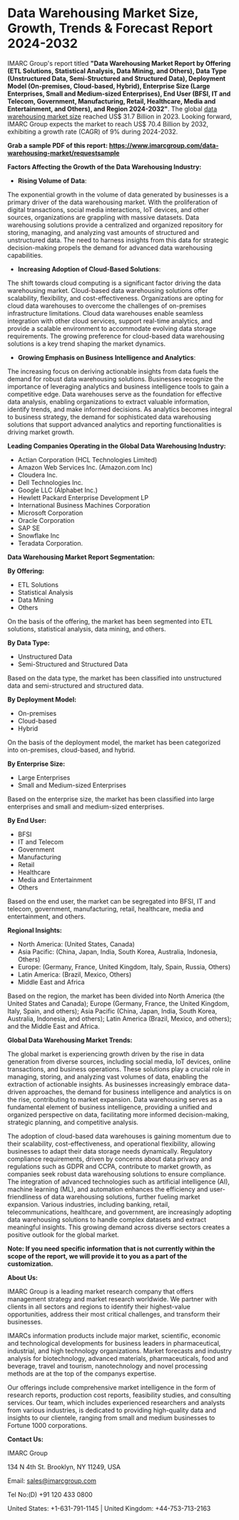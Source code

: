 ﻿# **Data Warehousing Market Size, Growth, Trends & Forecast Report 2024-2032**
IMARC Group's report titled **"Data Warehousing Market Report by Offering (ETL Solutions, Statistical Analysis, Data Mining, and Others), Data Type (Unstructured Data, Semi-Structured and Structured Data), Deployment Model (On-premises, Cloud-based, Hybrid), Enterprise Size (Large Enterprises, Small and Medium-sized Enterprises), End User (BFSI, IT and Telecom, Government, Manufacturing, Retail, Healthcare, Media and Entertainment, and Others), and Region 2024-2032"**. The global [data warehousing market size](https://www.imarcgroup.com/data-warehousing-market) reached US$ 31.7 Billion in 2023. Looking forward, IMARC Group expects the market to reach US$ 70.4 Billion by 2032, exhibiting a growth rate (CAGR) of 9% during 2024-2032.

**Grab a sample PDF of this report: <https://www.imarcgroup.com/data-warehousing-market/requestsample>**

**Factors Affecting the Growth of the Data Warehousing Industry:**

- **Rising Volume of Data**:

The exponential growth in the volume of data generated by businesses is a primary driver of the data warehousing market. With the proliferation of digital transactions, social media interactions, IoT devices, and other sources, organizations are grappling with massive datasets. Data warehousing solutions provide a centralized and organized repository for storing, managing, and analyzing vast amounts of structured and unstructured data. The need to harness insights from this data for strategic decision-making propels the demand for advanced data warehousing capabilities.

- **Increasing Adoption of Cloud-Based Solutions**:

The shift towards cloud computing is a significant factor driving the data warehousing market. Cloud-based data warehousing solutions offer scalability, flexibility, and cost-effectiveness. Organizations are opting for cloud data warehouses to overcome the challenges of on-premises infrastructure limitations. Cloud data warehouses enable seamless integration with other cloud services, support real-time analytics, and provide a scalable environment to accommodate evolving data storage requirements. The growing preference for cloud-based data warehousing solutions is a key trend shaping the market dynamics.

- **Growing Emphasis on Business Intelligence and Analytics**:

The increasing focus on deriving actionable insights from data fuels the demand for robust data warehousing solutions. Businesses recognize the importance of leveraging analytics and business intelligence tools to gain a competitive edge. Data warehouses serve as the foundation for effective data analysis, enabling organizations to extract valuable information, identify trends, and make informed decisions. As analytics becomes integral to business strategy, the demand for sophisticated data warehousing solutions that support advanced analytics and reporting functionalities is driving market growth.

**Leading Companies Operating in the Global Data Warehousing Industry:**

- Actian Corporation (HCL Technologies Limited)
- Amazon Web Services Inc. (Amazon.com Inc)
- Cloudera Inc.
- Dell Technologies Inc.
- Google LLC (Alphabet Inc.)
- Hewlett Packard Enterprise Development LP
- International Business Machines Corporation
- Microsoft Corporation
- Oracle Corporation
- SAP SE
- Snowflake Inc
- Teradata Corporation.

**Data Warehousing Market Report Segmentation:**

**By Offering:**

- ETL Solutions
- Statistical Analysis
- Data Mining
- Others

On the basis of the offering, the market has been segmented into ETL solutions, statistical analysis, data mining, and others.

**By Data Type:**

- Unstructured Data
- Semi-Structured and Structured Data

Based on the data type, the market has been classified into unstructured data and semi-structured and structured data.

**By Deployment Model:**

- On-premises
- Cloud-based
- Hybrid

On the basis of the deployment model, the market has been categorized into on-premises, cloud-based, and hybrid.

**By Enterprise Size:**

- Large Enterprises
- Small and Medium-sized Enterprises

Based on the enterprise size, the market has been classified into large enterprises and small and medium-sized enterprises.

**By End User:**

- BFSI
- IT and Telecom
- Government
- Manufacturing
- Retail
- Healthcare
- Media and Entertainment
- Others

Based on the end user, the market can be segregated into BFSI, IT and telecom, government, manufacturing, retail, healthcare, media and entertainment, and others.

**Regional Insights:**

- North America: (United States, Canada)
- Asia Pacific: (China, Japan, India, South Korea, Australia, Indonesia, Others)
- Europe: (Germany, France, United Kingdom, Italy, Spain, Russia, Others)
- Latin America: (Brazil, Mexico, Others)
- Middle East and Africa

Based on the region, the market has been divided into North America (the United States and Canada); Europe (Germany, France, the United Kingdom, Italy, Spain, and others); Asia Pacific (China, Japan, India, South Korea, Australia, Indonesia, and others); Latin America (Brazil, Mexico, and others); and the Middle East and Africa.

**Global Data Warehousing Market Trends:**

The global market is experiencing growth driven by the rise in data generation from diverse sources, including social media, IoT devices, online transactions, and business operations. These solutions play a crucial role in managing, storing, and analyzing vast volumes of data, enabling the extraction of actionable insights. As businesses increasingly embrace data-driven approaches, the demand for business intelligence and analytics is on the rise, contributing to market expansion. Data warehousing serves as a fundamental element of business intelligence, providing a unified and organized perspective on data, facilitating more informed decision-making, strategic planning, and competitive analysis.

The adoption of cloud-based data warehouses is gaining momentum due to their scalability, cost-effectiveness, and operational flexibility, allowing businesses to adapt their data storage needs dynamically. Regulatory compliance requirements, driven by concerns about data privacy and regulations such as GDPR and CCPA, contribute to market growth, as companies seek robust data warehousing solutions to ensure compliance. The integration of advanced technologies such as artificial intelligence (AI), machine learning (ML), and automation enhances the efficiency and user-friendliness of data warehousing solutions, further fueling market expansion. Various industries, including banking, retail, telecommunications, healthcare, and government, are increasingly adopting data warehousing solutions to handle complex datasets and extract meaningful insights. This growing demand across diverse sectors creates a positive outlook for the global market.

**Note: If you need specific information that is not currently within the scope of the report, we will provide it to you as a part of the customization.**

**About Us:**

IMARC Group is a leading market research company that offers management strategy and market research worldwide. We partner with clients in all sectors and regions to identify their highest-value opportunities, address their most critical challenges, and transform their businesses.

IMARCs information products include major market, scientific, economic and technological developments for business leaders in pharmaceutical, industrial, and high technology organizations. Market forecasts and industry analysis for biotechnology, advanced materials, pharmaceuticals, food and beverage, travel and tourism, nanotechnology and novel processing methods are at the top of the companys expertise.

Our offerings include comprehensive market intelligence in the form of research reports, production cost reports, feasibility studies, and consulting services. Our team, which includes experienced researchers and analysts from various industries, is dedicated to providing high-quality data and insights to our clientele, ranging from small and medium businesses to Fortune 1000 corporations.

**Contact Us:**

IMARC Group

134 N 4th St. Brooklyn, NY 11249, USA

Email: sales@imarcgroup.com

Tel No:(D) +91 120 433 0800

United States: +1-631-791-1145 | United Kingdom: +44-753-713-2163
